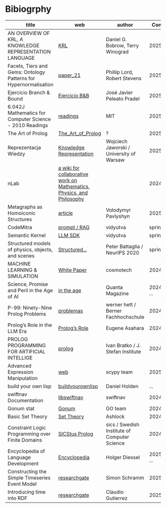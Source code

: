 # Bibiogrphy

| title | web | author | Consulted |
|--|--|--|--|
| AN OVERVIEW OF KRL, A KNOWLEDGE REPRESENTATION LANGUAGE | [KRL](http://i.stanford.edu/pub/cstr/reports/cs/tr/76/581/CS-TR-76-581.pdf) | Daniel G. Bobrow, Terry Winograd | 2025 Spring |
| Facets, Tiers and Gems: Ontology Patterns for Hypernormalisation | [paper_21](https://ceur-ws.org/Vol-2137/paper_21.pdf) | Phillip Lord, Robert Stevens | 2025 Spring |
| Ejercicio Branch & Bound | [Ejercicio B&B]() | José Javier Peleato Pradel | 2025 spring |
| 6.042J Mathematics for Computer Science - 2010 Readings | [readings](https://ocw.mit.edu/courses/6-042j-mathematics-for-computer-science-fall-2010/e6db7638031b754f5f68012946af4763_MIT6_042JF10_chap06.pdf) | MIT | 2025 spring 
| The Art of Prolog | [The_Art_of_Prolog](https://cliplab.org/~logalg/doc/The_Art_of_Prolog.pdf) | ? | 2025 spring 
| Reprezentacja Wiedzy | [Knowledge Representation](https://www.mimuw.edu.pl/~wjaworski/RW/) | Wojciech Jaworski / University of Warsaw | 2025 spring |
| nLab |[a wiki for collaborative work on Mathematics, Physics, and Philosophy](https://ncatlab.org/nlab/all_pages) | | 2024 ... |
| Metagraphs as Homoiconic Structures | [article](https://ai.plainenglish.io/metagraphs-as-homoiconic-structures-revolutionizing-knowledge-representation-0ca96b30a352) | Volodymyr Pavlyshyn | 2025 spring |
| CodeMitra | [prompt / RAG]() | vidyutva | spring 2025 |
| Semantic Kernel | [LLM SDK](https://github.com/vidyutva/semantic-kernel) |  vidyutva | spring 2025 |
| Structured models of physics, objects, and scenes |[Structured...](https://slideslive.com/38938180/structured-models-of-physics-objects-and-scenes)| Peter Battaglia / NeurIPS 2020 | spring 2025 |
| MACHINE LEARNING & SIMULATION | [White Paper](https://cosmotech.com/wp-content/uploads/2021/03/WP_Cosmo-Tech_210222-1.pdf) | cosmotech | 2024 winter |
| Science, Promise and Peril in the Age of AI | [in the age](https://www.quantamagazine.org/series/science-in-the-age-of-ai/)| Quanta Magazine | 2024_09_26 ... |
| P-99: Ninety-Nine Prolog Problems | [problemas](https://www.ic.unicamp.br/~meidanis/courses/mc336/2009s2/prolog/problemas/index.html) | werner hett / Berner Fachhochschule | 2024 ... |
| Prolog’s Role in the LLM Era| [Prolog’s Role](https://eugeneasahara.com/2024/08/04/does-prolog-have-a-place-in-the-llm-era/) | Eugene Asahara | 2024 winter |
| PROLOG PROGRAMMING FOR ARTIFICIAL INTELLIGE | [prolog](https://silp.iiita.ac.in/wp-content/uploads/PROLOG.pdf) | lvan Bratko /  J. Stefan Institute | 2024 ... |
| Advanced Expression Manipulation | [web](https://certik.github.io/scipy-2013-tutorial/html/tutorial/manipulation.html) | scypy team | 2025... |
| build your own lisp | [buildyourownlisp](https://buildyourownlisp.com/) | Daniel Holden | ... |
| swiftnav Documentation | [libswiftnav](https://docs.ros.org/en/indigo/api/swiftnav/html/files.html) |  swiftnav | 2024 winter |
| Gonum stat | [Gonum](https://pkg.go.dev/gonum.org/v1/gonum/stat#section-readme) | GO team | 2024 ... |
| Basic Set Theory | [Set Theory](https://www.math.uh.edu/~dlabate/settheory_Ashlock.pdf) | Ashlock | 2024 ... |
| Constraint Logic Programming over Finite Domains | [SICStus Prolog](https://www.complang.tuwien.ac.at/sicstus/sicstus_32.html#SEC238) | sics / Swedish Institute of Computer Science | 2024 ... |
| Encyclopedia of Language Development | [Encyclopedia](https://holgerdiessel.uni-jena.de/Frequency%20effects%20in%20language%20development.pdf) |  Holger Diessel | 20250622 ... |
| Constructing the Simple Timeseries Event Model | [researchgate](https://www.researchgate.net/publication/377911585_Constructing_the_Simple_Timeseries_Event_Model) | Simon Schramm | 202506 |
| Introducing time into RDF | [researchgate](https://www.researchgate.net/publication/3297658_Introducing_time_into_RDF) | Claudio Gutierrez | 202507 |